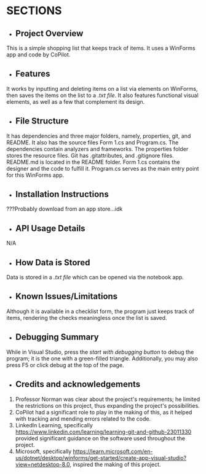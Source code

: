 # SECTIONS
- ## **Project Overview**
This is a simple shopping list that keeps track of items. It uses a WinForms app and code by CoPilot. 
- ## **Features**
It works by inputting and deleting items on a list via elements on WinForms, then saves the items on the list to a *.txt file*. It also features functional visual elements, as well as a few that complement its design. 
- ## **File Structure**
It has dependencies and three major folders, namely, properties, git, and README. It also has the source files Form 1.cs and Program.cs. The dependencies contain analyzers and frameworks. The properties folder stores the resource files. Git has .gitattributes, and .gitignore files. README.md is located in the README folder. Form 1.cs contains the designer and the code to fulfill it. Program.cs serves as the main entry point for this WinForms app. 
- ## **Installation Instructions**
???Probably download from an app store...idk
- ## **API Usage Details**
N/A
- ## **How Data is Stored**
Data is stored in a *.txt file* which can be opened via the notebook app.  
- ## **Known Issues/Limitations**
Although it is available in a checklist form, the program just keeps track of items, rendering the checks meaningless once the list is saved.
- ## **Debugging Summary**
While in Visual Studio, press the *start with debugging button* to debug the program; it is the one with a green-filled triangle. Additionally, you may also press F5 or click debug at the top of the page. 
- ## **Credits and acknowledgements**
1. Professor Norman was clear about the project's requirements; he limited the restrictions on this project, thus expanding the project's possibilities.
2. CoPilot had a significant role to play in the making of this, as it helped with tracking and mending errors related to the code.
3. LinkedIn Learning, specifically https://www.linkedin.com/learning/learning-git-and-github-23011330 provided significant guidance on the software used throughout the project.
4. Microsoft, specifically https://learn.microsoft.com/en-us/dotnet/desktop/winforms/get-started/create-app-visual-studio?view=netdesktop-8.0, inspired the making of this project. 
